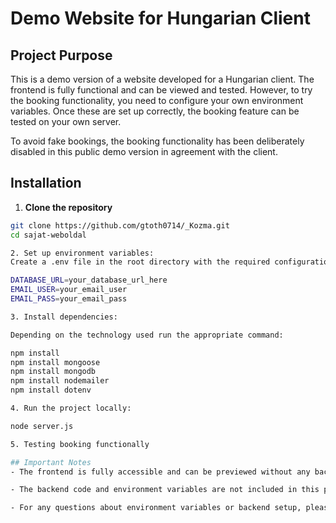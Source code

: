 # Demo Website for Hungarian Client

## Project Purpose

This is a demo version of a website developed for a Hungarian client. The frontend is fully functional and can be viewed and tested. However, to try the booking functionality, you need to configure your own environment variables. Once these are set up correctly, the booking feature can be tested on your own server.

To avoid fake bookings, the booking functionality has been deliberately disabled in this public demo version in agreement with the client.

## Installation

1. **Clone the repository**

```bash
git clone https://github.com/gtoth0714/_Kozma.git
cd sajat-weboldal

2. Set up environment variables:
Create a .env file in the root directory with the required configuration keys. Example:

DATABASE_URL=your_database_url_here
EMAIL_USER=your_email_user
EMAIL_PASS=your_email_pass

3. Install dependencies:

Depending on the technology used run the appropriate command:

npm install
npm install mongoose
npm install mongodb
npm install nodemailer
npm install dotenv

4. Run the project locally:

node server.js

5. Testing booking functionally

## Important Notes
- The frontend is fully accessible and can be previewed without any backend.

- The backend code and environment variables are not included in this public repository for security reasons.

- For any questions about environment variables or backend setup, please contact the project owner.